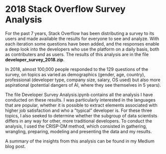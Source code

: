 # 2018 Stack Overflow Survey Analysis

For the past 7 years, Stack Overflow has been distributing a survey to its 
users and made available the results for everyone to see and analyze. With
each iteration some questions have been added, and the responses enable a deep
look into the developers who use the platform on a daily basis, both as 
contributers and as users. 
The results of this analysis are in the file **developer_survey_2018.zip**.

In 2018, almost 100,000 people responded to the 129 questions of the survey,
on topics as varied as demographics (gender, age, country), professional
(developer type, company size, salary, OS used) but also more aspirational
(potential dangers of AI, where they see themselves in 5 years).

The file Developer Survey Analysis.ipynb contains all the analysis I have
conducted on these results. I was particularly interested in the languages
that are popular, whether it is possible to extract elements associated with
higher job satisfaction and who a "typical" developer is. For these three
topics, I also seeked to determine whether the subgroup of data scientists
differs in any way for other, more traditional developers. To conduct the
analysis, I used the CRISP-DM method, which consisted in gathering, wrangling,
preparing, modeling and presenting the data and my results. 

A summary of the insights from this analysis can be found in my Medium blog
post. 